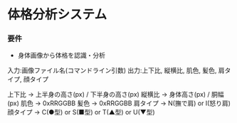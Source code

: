 # 体格分析システム

### 要件

+ 身体画像から体格を認識・分析

入力:画像ファイル名(コマンドライン引数)
出力:上下比, 縦横比, 肌色, 髪色, 肩タイプ, 顔タイプ

上下比   -> 上半身の高さ(px) / 下半身の高さ(px)
縦横比   -> 身体高さ(px) / 胴幅(px)
肌色     -> 0xRRGGBB
髪色     -> 0xRRGGBB
肩タイプ -> N(撫で肩) or I(怒り肩)
顔タイプ -> C(●型) or S(■型) or T(▲型) or U(▼型)
